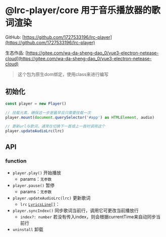 # @lrc-player/core  用于音乐播放器的歌词渲染

GitHub: [https://github.com/1727533196/lrc-player](https://github.com/1727533196/lrc-player)

生态作品: [https://gitee.com/wa-da-sheng-dao_0/vue3-electron-netease-cloud](https://gitee.com/wa-da-sheng-dao_0/vue3-electron-netease-cloud)

> 这个包为原生dom绑定，使用class来进行编写

## 初始化
```ts
const player = new Player()

// 挂载元素，确保这一步是最早且只需要挂载一次
player.mount(document.querySelector('#app') as HTMLElement, audio)

// 更新url与歌词，通常在切换下一首或上一首时调用这个
player.updateAudioLrc(lrc)
```
   
## API

### function
* `player.play()` 开始播放
  * params：`无参数`
* `player.pause()` 暂停
  * params：`无参数`
* `player.updateAudioLrc(lrc)` 更新歌词
  * `lrc` [`LyricsLine[]`](src/types/type.ts)：
* `player.syncIndex()` 同步歌词当前行，调用它可更改当前播放行
  * `index?: number` 若没有传入index，则会根据currentTime来自动同步当前行
* `uninstall` 卸载
